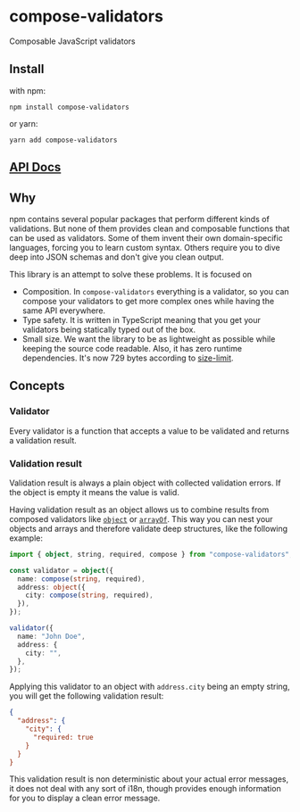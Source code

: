 # compose-validators

Composable JavaScript validators

## Install

with npm:

```
npm install compose-validators
```

or yarn:

```
yarn add compose-validators
```

## [**API Docs**](docs/README.md)

## Why

npm contains several popular packages that perform different kinds of validations.
But none of them provides clean and composable functions that can be used as validators.
Some of them invent their own domain-specific languages, forcing you to learn custom syntax.
Others require you to dive deep into JSON schemas and don't give you clean output.

This library is an attempt to solve these problems.
It is focused on

- Composition. In `compose-validators` everything is a validator, so you can compose your validators to get more complex ones while having the same API everywhere.
- Type safety. It is written in TypeScript meaning that you get your validators being statically typed out of the box.
- Small size. We want the library to be as lightweight as possible while keeping the source code readable. Also, it has zero runtime dependencies. It's now 729 bytes according to [size-limit](ai/size-limit).

## Concepts

### Validator

Every validator is a function that accepts a value to be validated and returns a validation result.

### Validation result

Validation result is always a plain object with collected validation errors. If the object is empty it means the value is valid.

Having validation result as an object allows us to combine results from composed validators like [`object`](docs/README.md#object) or [`arrayOf`](docs/README.md#arrayOf). This way you can nest your objects and arrays and therefore validate deep structures, like the following example:

```ts
import { object, string, required, compose } from "compose-validators";

const validator = object({
  name: compose(string, required),
  address: object({
    city: compose(string, required),
  }),
});

validator({
  name: "John Doe",
  address: {
    city: "",
  },
});
```

Applying this validator to an object with `address.city` being an empty string,
you will get the following validation result:

```json
{
  "address": {
    "city": {
      "required: true
    }
  }
}
```

This validation result is non deterministic about your actual error messages,
it does not deal with any sort of i18n,
though provides enough information for you to display a clean error message.
